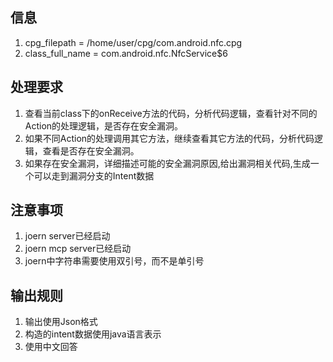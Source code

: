 ## 信息
1. cpg_filepath = /home/user/cpg/com.android.nfc.cpg  
2. class_full_name = com.android.nfc.NfcService$6
## 处理要求
1. 查看当前class下的onReceive方法的代码，分析代码逻辑，查看针对不同的Action的处理逻辑，是否存在安全漏洞。
2. 如果不同Action的处理调用其它方法，继续查看其它方法的代码，分析代码逻辑，查看是否存在安全漏洞。
3. 如果存在安全漏洞，详细描述可能的安全漏洞原因,给出漏洞相关代码,生成一个可以走到漏洞分支的Intent数据
## 注意事项
1. joern server已经启动  
2. joern mcp server已经启动  
3. joern中字符串需要使用双引号，而不是单引号
## 输出规则
1. 输出使用Json格式  
2. 构造的intent数据使用java语言表示  
3. 使用中文回答